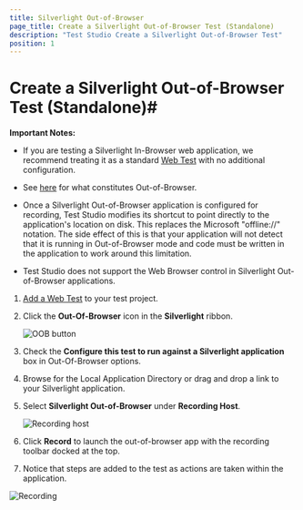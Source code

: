 ```yaml
---
title: Silverlight Out-of-Browser
page_title: Create a Silverlight Out-of-Browser Test (Standalone)
description: "Test Studio Create a Silverlight Out-of-Browser Test"
position: 1
---
```

# Create a Silverlight Out-of-Browser Test (Standalone)#

__Important Notes:__

* If you are testing a Silverlight In-Browser web application, we recommend treating it as a standard <a href="web-test" target="_blank">Web Test</a> with no additional configuration.

* See <a href="http://msdn.microsoft.com/en-us/library/dd550721(v=vs.95).aspx" target="_blank">here</a> for what constitutes Out-of-Browser.

* Once a Silverlight Out-of-Browser application is configured for recording, Test Studio modifies its shortcut to point directly to the application's location on disk. This replaces the Microsoft "offline://" notation. The side effect of this is that your application will not detect that it is running in Out-of-Browser mode and code must be written in the application to work around this limitation.

* Test Studio does not support the Web Browser control in Silverlight Out-of-Browser applications.

1. <a href="/getting-started/create-test-standalone/add-test" target="_blank">Add a Web Test</a> to your test project. 

2. Click the __Out-Of-Browser__ icon in the __Silverlight__ ribbon.

	![OOB button][4]

3. Check the __Configure this test to run against a Silverlight application__ box in Out-Of-Browser options.
4. Browse for the Local Application Directory or drag and drop a link to your Silverlight application.
5. Select __Silverlight Out-of-Browser__ under __Recording Host__.

	![Recording host][5]

6. Click __Record__ to launch the out-of-browser app with the recording toolbar docked at the top.
7. Notice that steps are added to the test as actions are taken within the application.

![Recording][6]

[1]: /img/general-information/create-test-standalone/silverlight-out-of-browser/fig1.png
[2]: /img/general-information/create-test-standalone/silverlight-out-of-browser/fig2.png
[3]: /img/general-information/create-test-standalone/silverlight-out-of-browser/fig3.png
[4]: /img/general-information/create-test-standalone/silverlight-out-of-browser/fig4.png
[5]: /img/general-information/create-test-standalone/silverlight-out-of-browser/fig5.png
[6]: /img/general-information/create-test-standalone/silverlight-out-of-browser/fig6.png
